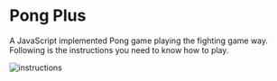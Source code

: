 Pong Plus
===========
A JavaScript implemented Pong game playing the fighting game way. Following is the instructions you need to know how to play.

![instructions](./instruction.png)
